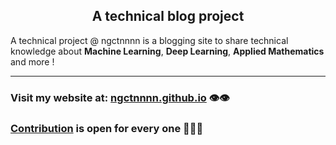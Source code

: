 <div align='center'>

## A technical blog project
</div> 

A technical project @ ngctnnnn is a blogging site to share technical knowledge about **Machine Learning**, **Deep Learning**, **Applied Mathematics** and more !

--- 

### Visit my website at: [ngctnnnn.github.io](https://ngctnnnn.github.io) 👁️👁️
### [Contribution](https://github.com/ngctnnnn/ngctnnnn.github.io/blob/main/CONTRIBUTING.md) is open for every one 🖖🖖🖖
